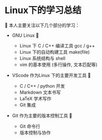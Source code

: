 # Linux下的学习总结

🤣 本人主要关注以下几个部分的学习：

* GNU Linux  🙋‍
  * Linux 下 C / C++ 编译工具 gcc / g++
  * Linux 下的自动构建工具 make(file)
  * Linux 系统结构与 shell
  * vim 的基本使用 (多行操作, 文本匹配等)

* VScode 作为Linux 下的主要开发工具 🙋‍
  * C / C++ / python 开发
  * Markdown 文本书写
  * LaTeX 学术写作
  * Git 集成

* Git 作为主要的版本控制工具 🙋‍
  * Git 命令行
  * 版本控制与协作